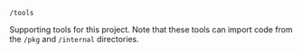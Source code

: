 `/tools`

Supporting tools for this project. Note that these tools can import code from the `/pkg` and `/internal` directories.
